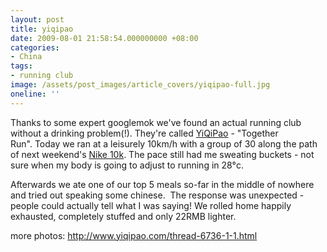 ```yaml
---
layout: post
title: yiqipao
date: 2009-08-01 21:58:54.000000000 +08:00
categories:
- China
tags:
- running club
image: /assets/post_images/article_covers/yiqipao-full.jpg
oneline: ''
---
```

Thanks to some expert googlemok we've found an actual running club without a drinking problem(!). They're called <a href="http://www.yiqipao.com/">YiQiPao</a> - "Together Run". Today we ran at a leisurely 10km/h with a group of 30 along the path of next weekend's <a href="https://www.nike.com.cn/chinarun/">Nike 10k</a>. The pace still had me sweating buckets - not sure when my body is going to adjust to running in 28°c.

Afterwards we ate one of our top 5 meals so-far in the middle of nowhere and tried out speaking some chinese.  The response was unexpected - people could actually tell what I was saying! We rolled home happily exhausted, completely stuffed and only 22RMB lighter.

more photos: <a style="color: #1c51a8;" href="http://www.yiqipao.com/thread-6736-1-1.html" target="_blank">http://www.yiqipao.com/thread-6736-1-1.html</a>

